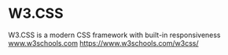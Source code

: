 # W3.CSS
W3.CSS is a modern CSS framework with built-in responsiveness www.w3schools.com
https://www.w3schools.com/w3css/
